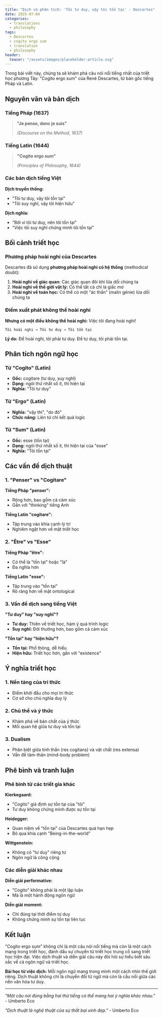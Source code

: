 ```yaml
---
title: "Dịch và phân tích: 'Tôi tư duy, vậy tôi tồn tại' - Descartes"
date: 2025-07-04
categories:
  - translations
  - philosophy
tags:
  - Descartes
  - cogito ergo sum
  - translation
  - philosophy
header:
  teaser: "/assets/images/placeholder-article.svg"
---
```


Trong bài viết này, chúng ta sẽ khám phá câu nói nổi tiếng nhất của triết học phương Tây: "Cogito ergo sum" của René Descartes, từ bản gốc tiếng Pháp và Latin.

## Nguyên văn và bản dịch

### Tiếng Pháp (1637)
> **"Je pense, donc je suis"**
> 
> *(Discourse on the Method, 1637)*

### Tiếng Latin (1644)
> **"Cogito ergo sum"**
> 
> *(Principles of Philosophy, 1644)*

### Các bản dịch tiếng Việt

**Dịch truyền thống:**
- "Tôi tư duy, vậy tôi tồn tại"
- "Tôi suy nghĩ, vậy tôi hiện hữu"

**Dịch nghĩa:**
- "Bởi vì tôi tư duy, nên tôi tồn tại"
- "Việc tôi suy nghĩ chứng minh tôi tồn tại"

## Bối cảnh triết học

### Phương pháp hoài nghi của Descartes

Descartes đã sử dụng **phương pháp hoài nghi có hệ thống** (methodical doubt):

1. **Hoài nghi về giác quan:** Các giác quan đôi khi lừa dối chúng ta
2. **Hoài nghi về thế giới vật lý:** Có thể tất cả chỉ là giấc mơ
3. **Hoài nghi về toán học:** Có thể có một "ác thần" (malin génie) lừa dối chúng ta

### Điểm xuất phát không thể hoài nghi

**Nhưng có một điều không thể hoài nghi:** Việc tôi đang hoài nghi!

```
Tôi hoài nghi → Tôi tư duy → Tôi tồn tại
```

**Lý do:** Để hoài nghi, tôi phải tư duy. Để tư duy, tôi phải tồn tại.

## Phân tích ngôn ngữ học

### Từ "Cogito" (Latin)
- **Gốc:** cogitare (tư duy, suy nghĩ)
- **Dạng:** ngôi thứ nhất số ít, thì hiện tại
- **Nghĩa:** "Tôi tư duy"

### Từ "Ergo" (Latin)
- **Nghĩa:** "vậy thì", "do đó"
- **Chức năng:** Liên từ chỉ kết quả logic

### Từ "Sum" (Latin)
- **Gốc:** esse (tồn tại)
- **Dạng:** ngôi thứ nhất số ít, thì hiện tại của "esse"
- **Nghĩa:** "Tôi tồn tại"

## Các vấn đề dịch thuật

### 1. "Penser" vs "Cogitare"
**Tiếng Pháp "penser":**
- Rộng hơn, bao gồm cả cảm xúc
- Gần với "thinking" tiếng Anh

**Tiếng Latin "cogitare":**
- Tập trung vào khía cạnh lý trí
- Nghiêm ngặt hơn về mặt triết học

### 2. "Être" vs "Esse"
**Tiếng Pháp "être":**
- Có thể là "tồn tại" hoặc "là"
- Đa nghĩa hơn

**Tiếng Latin "esse":**
- Tập trung vào "tồn tại"
- Rõ ràng hơn về mặt ontological

### 3. Vấn đề dịch sang tiếng Việt

**"Tư duy" hay "suy nghĩ"?**
- **Tư duy:** Thiên về triết học, hàm ý quá trình logic
- **Suy nghĩ:** Đời thường hơn, bao gồm cả cảm xúc

**"Tồn tại" hay "hiện hữu"?**
- **Tồn tại:** Phổ thông, dễ hiểu
- **Hiện hữu:** Triết học hơn, gần với "existence"

## Ý nghĩa triết học

### 1. Nền tảng của tri thức
- Điểm khởi đầu cho mọi tri thức
- Cơ sở cho chủ nghĩa duy lý

### 2. Chủ thể và ý thức
- Khám phá về bản chất của ý thức
- Mối quan hệ giữa tư duy và tồn tại

### 3. Dualism
- Phân biệt giữa tinh thần (res cogitans) và vật chất (res extensa)
- Vấn đề tâm-thân (mind-body problem)

## Phê bình và tranh luận

### Phê bình từ các triết gia khác

**Kierkegaard:**
- "Cogito" giả định sự tồn tại của "tôi"
- Tư duy không chứng minh được sự tồn tại

**Heidegger:**
- Quan niệm về "tồn tại" của Descartes quá hạn hẹp
- Bỏ qua khía cạnh "Being-in-the-world"

**Wittgenstein:**
- Không có "tư duy" riêng tư
- Ngôn ngữ là công cộng

### Các diễn giải khác nhau

**Diễn giải performative:**
- "Cogito" không phải là một lập luận
- Mà là một hành động ngôn ngữ

**Diễn giải moment:**
- Chỉ đúng tại thời điểm tư duy
- Không chứng minh sự tồn tại liên tục

## Kết luận

"Cogito ergo sum" không chỉ là một câu nói nổi tiếng mà còn là một cách mạng trong triết học, đánh dấu sự chuyển từ triết học trung cổ sang triết học hiện đại. Việc dịch thuật và diễn giải câu này đòi hỏi sự hiểu biết sâu sắc về cả ngôn ngữ và triết học.

**Bài học từ việc dịch:** Mỗi ngôn ngữ mang trong mình một cách nhìn thế giới riêng. Dịch thuật không chỉ là chuyển đổi từ ngữ mà còn là cầu nối giữa các nền văn hóa tư duy.

---

*"Một câu nói đúng bằng hai thứ tiếng có thể mang hai ý nghĩa khác nhau."* - Umberto Eco

*"Dịch thuật là nghệ thuật của sự thất bại xinh đẹp."* - Umberto Eco
